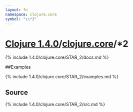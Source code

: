 ```yaml
---
layout: fn
namespace: clojure.core
symbol: "\\*2"
---
```


# [Clojure 1.4.0](../../)/[clojure.core](../)/\*2

{% include 1.4.0/clojure.core/STAR_2/docs.md %}

##Examples

{% include 1.4.0/clojure.core/STAR_2/examples.md %}
## Source
{% include 1.4.0/clojure.core/STAR_2/src.md %}

